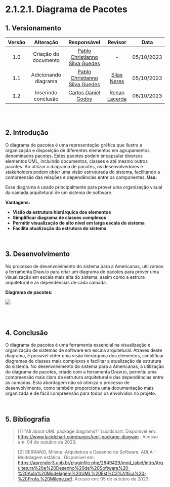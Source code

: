 # 2.1.2.1. Diagrama de Pacotes

## 1. Versionamento

| Versão |                      Alteração                      |    Responsável     |      Revisor       | Data  |
| :----: | :-------------------------------------------------: | :----------------: | :----------------: | :---: |
|  1.0   |  Criação do documento   | [Pablo Christianno Silva Guedes](https://github.com/PabloChristianno)  | - | 05/10/2023 |
|  1.1   |  Adicionando diagrama   | [Pablo Christianno Silva Guedes](https://github.com/PabloChristianno)  | [Silas Neres](https://github.com/Silas-neres) | 05/10/2023 |
|  1.2   |  Inserindo conclusão   | [Carlos Daniel Godoy](https://github.com/CDGodoy)  | [Renan Lacerda](https://github.com/lacerdaRenan) | 06/10/2023 |

<br/>
<br/>

## 2. Introdução
O diagrama de pacotes é uma representação gráfica que ilustra a organização e disposição de diferentes elementos em agrupamentos denominados pacotes. Estes pacotes podem encapsular diversos elementos UML, incluindo documentos, classes e até mesmo outros pacotes. Ao utilizar o diagrama de pacotes, os desenvolvedores e stakeholders podem obter uma visão estruturada do sistema, facilitando a compreensão das relações e dependências entre os componentes.
**Uso:**

Esse diagrama é usado principalmente para prover uma organização visual da camada arquitetural de um sistema de software.

**Vantagens:**

- **Visão da estrutura hierárquica dos elementos** 
- **Simplificar diagrama de classes complexos** 
- **Permitir visualização de alto nível em larga escala do sistema** 
- **Facilita atualização da estrutura do sistema** 

<br/>


## 3. Desenvolvimento
No processo de desenvolvimento do sistema para a Americanas, utilizamos a ferramenta Draw.io para criar um diagrama de pacotes para prover uma visualização em escala mais alta do sistema, assim como a estrura arquitetural e as dependências de cada camada.

**Diagrama de pacotes:**

<img align="center" src="./img/diagrama_de_pacotes.png">
<p align="center">
</p> <br>

<br/>


## 4. Conclusão
O diagrama de pacotes é uma ferramenta essencial na visualização e organização de sistemas de software em escala arquitetural. Através deste diagrama, é possível obter uma visão hierárquica dos elementos, simplificar diagramas de classes mais complexos e facilitar a atualização da estrutura do sistema. No desenvolvimento do sistema para a Americanas, a utilização do diagrama de pacotes, criado com a ferramenta Draw.io, permitiu uma compreensão mais clara da estrutura arquitetural e das dependências entre as camadas. Esta abordagem não só otimiza o processo de desenvolvimento, como também proporciona uma documentação mais organizada e de fácil compreensão para todos os envolvidos no projeto.

<br/>


## 5. Bibliografia

> [1] "All about UML package diagrams?" Lucidchart. Disponível em: https://www.lucidchart.com/pages/uml-package-diagram . Acesso em: 04 de outubro de 2023.

> [2] SERRANO, Milene. Arquitetura e Desenho de Software: AULA - Modelagem estática . Disponível em: https://aprender3.unb.br/pluginfile.php/2649429/mod_label/intro/Arquitetura%20e%20Desenho%20de%20Software%20-%20Aula%20Modelagem%20UML%20Est%C3%A1tica%20-%20Profa.%20Milene.pdf. Acesso em: 05 de outubro de 2023.
